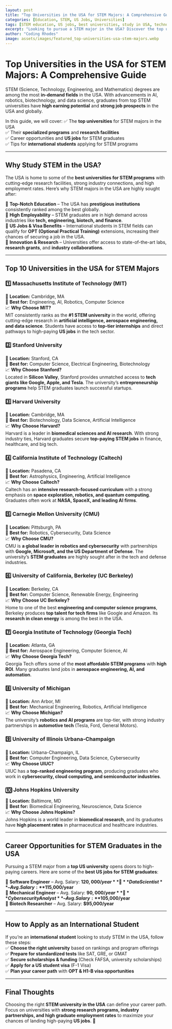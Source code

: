 ```yaml
---
layout: post
title: "Top Universities in the USA for STEM Majors: A Comprehensive Guide"
categories: [Education, STEM, US Jobs, Universities]
tags: [STEM education, US jobs, best universities, study in USA, technology, engineering, science, mathematics]
excerpt: "Looking to pursue a STEM major in the USA? Discover the top universities offering world-class programs in Science, Technology, Engineering, and Mathematics, and how they can help you secure US jobs."
author: "Coding Rhodes"
image: assets/images/featured_top-universities-usa-stem-majors.webp
---
```


# Top Universities in the USA for STEM Majors: A Comprehensive Guide  

STEM (Science, Technology, Engineering, and Mathematics) degrees are among the most **in-demand fields** in the USA. With advancements in AI, robotics, biotechnology, and data science, graduates from top STEM universities have **high earning potential** and **strong job prospects** in the USA and globally.

In this guide, we will cover:
✅ The **top universities** for STEM majors in the USA  
✅ Their **specialized programs** and **research facilities**  
✅ Career opportunities and **US jobs** for STEM graduates  
✅ Tips for **international students** applying for STEM programs  

---

## Why Study STEM in the USA?  

The USA is home to some of the **best universities for STEM programs** with cutting-edge research facilities, strong industry connections, and high employment rates. Here’s why STEM majors in the USA are highly sought after:  

🔹 **Top-Notch Education** – The USA has **prestigious institutions** consistently ranked among the best globally.  
🔹 **High Employability** – STEM graduates are in high demand across industries like **tech, engineering, biotech, and finance**.  
🔹 **US Jobs & Visa Benefits** – International students in STEM fields can qualify for **OPT (Optional Practical Training)** extensions, increasing their chances of securing a job in the USA.  
🔹 **Innovation & Research** – Universities offer access to state-of-the-art labs, **research grants**, and **industry collaborations**.  

---

## Top 10 Universities in the USA for STEM Majors  

### 1️⃣ Massachusetts Institute of Technology (MIT)  
📍 **Location:** Cambridge, MA  
🌟 **Best for:** Engineering, AI, Robotics, Computer Science  
📈 **Why Choose MIT?**  
MIT consistently ranks as the **#1 STEM university** in the world, offering cutting-edge research in **artificial intelligence, aerospace engineering, and data science**. Students have access to **top-tier internships** and direct pathways to high-paying **US jobs** in the tech sector.  

### 2️⃣ Stanford University  
📍 **Location:** Stanford, CA  
🌟 **Best for:** Computer Science, Electrical Engineering, Biotechnology  
📈 **Why Choose Stanford?**  
Located in **Silicon Valley**, Stanford provides unmatched access to **tech giants like Google, Apple, and Tesla**. The university’s **entrepreneurship programs** help STEM graduates launch successful startups.  

### 3️⃣ Harvard University  
📍 **Location:** Cambridge, MA  
🌟 **Best for:** Biotechnology, Data Science, Artificial Intelligence  
📈 **Why Choose Harvard?**  
Harvard is a leader in **biomedical sciences and AI research**. With strong industry ties, Harvard graduates secure **top-paying STEM jobs** in finance, healthcare, and big tech.  

### 4️⃣ California Institute of Technology (Caltech)  
📍 **Location:** Pasadena, CA  
🌟 **Best for:** Astrophysics, Engineering, Artificial Intelligence  
📈 **Why Choose Caltech?**  
Caltech has an **intensive research-focused curriculum** with a strong emphasis on **space exploration, robotics, and quantum computing**. Graduates often work at **NASA, SpaceX, and leading AI firms**.  

### 5️⃣ Carnegie Mellon University (CMU)  
📍 **Location:** Pittsburgh, PA  
🌟 **Best for:** Robotics, Cybersecurity, Data Science  
📈 **Why Choose CMU?**  
CMU is **a global leader in robotics and cybersecurity** with partnerships with **Google, Microsoft, and the US Department of Defense**. The university’s **STEM graduates** are highly sought after in the tech and defense industries.  

### 6️⃣ University of California, Berkeley (UC Berkeley)  
📍 **Location:** Berkeley, CA  
🌟 **Best for:** Computer Science, Renewable Energy, Engineering  
📈 **Why Choose UC Berkeley?**  
Home to one of the best **engineering and computer science programs**, Berkeley produces **top talent for tech firms** like Google and Amazon. Its **research in clean energy** is among the best in the USA.  

### 7️⃣ Georgia Institute of Technology (Georgia Tech)  
📍 **Location:** Atlanta, GA  
🌟 **Best for:** Aerospace Engineering, Computer Science, AI  
📈 **Why Choose Georgia Tech?**  
Georgia Tech offers some of the **most affordable STEM programs** with **high ROI**. Many graduates land jobs in **aerospace engineering, AI, and automation**.  

### 8️⃣ University of Michigan  
📍 **Location:** Ann Arbor, MI  
🌟 **Best for:** Mechanical Engineering, Robotics, Artificial Intelligence  
📈 **Why Choose Michigan?**  
The university’s **robotics and AI programs** are top-tier, with strong industry partnerships in **automotive tech** (Tesla, Ford, General Motors).  

### 9️⃣ University of Illinois Urbana-Champaign  
📍 **Location:** Urbana-Champaign, IL  
🌟 **Best for:** Computer Engineering, Data Science, Cybersecurity  
📈 **Why Choose UIUC?**  
UIUC has a **top-ranked engineering program**, producing graduates who work in **cybersecurity, cloud computing, and semiconductor industries**.  

### 🔟 Johns Hopkins University  
📍 **Location:** Baltimore, MD  
🌟 **Best for:** Biomedical Engineering, Neuroscience, Data Science  
📈 **Why Choose Johns Hopkins?**  
Johns Hopkins is a world leader in **biomedical research**, and its graduates have **high placement rates** in pharmaceutical and healthcare industries.  

---

## Career Opportunities for STEM Graduates in the USA  

Pursuing a STEM major from a **top US university** opens doors to high-paying careers. Here are some of the **best US jobs for STEM graduates**:  

💼 **Software Engineer** – Avg. Salary: **$120,000/year**  
💼 **Data Scientist** – Avg. Salary: **$115,000/year**  
💼 **Mechanical Engineer** – Avg. Salary: **$90,000/year**  
💼 **Cybersecurity Analyst** – Avg. Salary: **$105,000/year**  
💼 **Biotech Researcher** – Avg. Salary: **$95,000/year**  

---

## How to Apply as an International Student  

If you’re an **international student** looking to study STEM in the USA, follow these steps:  
✅ **Choose the right university** based on rankings and program offerings  
✅ **Prepare for standardized tests** like SAT, GRE, or GMAT  
✅ **Secure scholarships & funding** (Check FAFSA, university scholarships)  
✅ **Apply for a US student visa** (F-1 Visa)  
✅ **Plan your career path** with **OPT & H1-B visa opportunities**  

---

## Final Thoughts  

Choosing the right **STEM university in the USA** can define your career path. Focus on universities with **strong research programs, industry partnerships, and high graduate employment rates** to maximize your chances of landing high-paying **US jobs**. 🚀  

